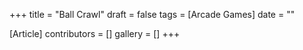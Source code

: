 +++
title = "Ball Crawl"
draft = false
tags = [Arcade Games]
date = ""

[Article]
contributors = []
gallery = []
+++